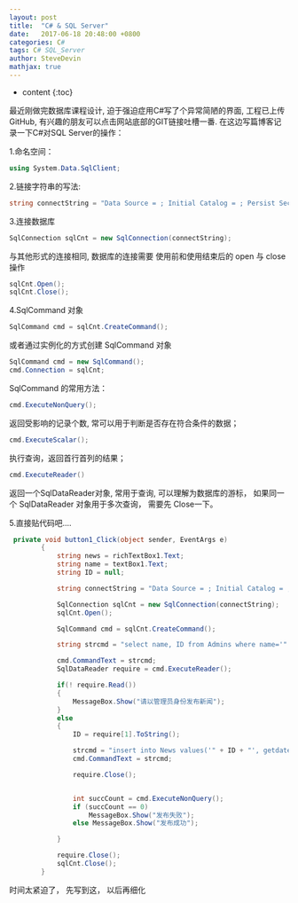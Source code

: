 ```yaml
---
layout: post
title:  "C# & SQL Server"
date:   2017-06-18 20:48:00 +0800
categories: C#
tags: C# SQL_Server
author: SteveDevin
mathjax: true
---
```

* content
{:toc}


最近刚做完数据库课程设计, 迫于强迫症用C#写了个异常简陋的界面, 工程已上传GitHub, 有兴趣的朋友可以点击网站底部的GIT链接吐槽一番.
在这边写篇博客记录一下C#对SQL Server的操作：





1.命名空间：
```cs
using System.Data.SqlClient;
```

2.链接字符串的写法:
```cs
string connectString = "Data Source = ; Initial Catalog = ; Persist Security Info = True; User ID = ; Password = ";
```

3.连接数据库
```cs
SqlConnection sqlCnt = new SqlConnection(connectString);
```
与其他形式的连接相同, 数据库的连接需要 使用前和使用结束后的 open 与 close 操作

```cs
sqlCnt.Open();
sqlCnt.Close();
```

4.SqlCommand 对象

```cs
SqlCommand cmd = sqlCnt.CreateCommand();
```
或者通过实例化的方式创建 SqlCommand 对象

```cs
SqlCommand cmd = new SqlCommand();
cmd.Connection = sqlCnt;
```

SqlCommand 的常用方法：
```cs
cmd.ExecuteNonQuery();
```
返回受影响的记录个数, 常可以用于判断是否存在符合条件的数据；

```cs
cmd.ExecuteScalar();
```
执行查询，返回首行首列的结果；

```cs
cmd.ExecuteReader()
```
返回一个SqlDataReader对象, 常用于查询, 可以理解为数据库的游标， 如果同一个 SqlDataReader 对象用于多次查询， 需要先 Close一下。

5.直接贴代码吧....
```cs
 private void button1_Click(object sender, EventArgs e)
        {
            string news = richTextBox1.Text;
            string name = textBox1.Text;
            string ID = null;

            string connectString = "Data Source = ; Initial Catalog = ; Persist Security Info = True; User ID = ; Password = ";

            SqlConnection sqlCnt = new SqlConnection(connectString);
            sqlCnt.Open();

            SqlCommand cmd = sqlCnt.CreateCommand();

            string strcmd = "select name, ID from Admins where name='" + name + "';";

            cmd.CommandText = strcmd;
            SqlDataReader require = cmd.ExecuteReader();

            if(! require.Read())
            {
                MessageBox.Show("请以管理员身份发布新闻");
            }
            else
            {
                ID = require[1].ToString();

                strcmd = "insert into News values('" + ID + "', getdate(), '" + news + "');";
                cmd.CommandText = strcmd;

                require.Close();


                int succCount = cmd.ExecuteNonQuery();
                if (succCount == 0)
                    MessageBox.Show("发布失败");
                else MessageBox.Show("发布成功");

            }

            require.Close();
            sqlCnt.Close();
        }
```

时间太紧迫了， 先写到这， 以后再细化






